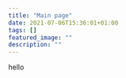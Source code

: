 ```yaml
---
title: "Main page"
date: 2021-07-06T15:36:01+01:00
tags: []
featured_image: ""
description: ""
--- 
```

hello